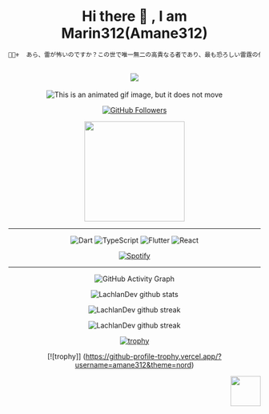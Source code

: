 <div align="center">


# Hi there 👋 , I am Marin312(Amane312)

```javascript
💞👠⚜️  あら、雷が怖いのですか？この世で唯一無二の高貴なる者であり、最も恐ろしい雷霆の化身が、あなたのそばにいるというのに。 💞👠⚜️ 
```

<h2 align = "center"> <img src= "https://count.getloli.com/get/@:Amane312?theme=gelbooru-h"> </h2>

<img src="./photos/wedding-day-wedding.gif" alt="This is an animated gif image, but it does not move"/>

[![GitHub Followers](https://img.shields.io/github/followers/amane312?label=follower%20github&style=flat-square)](https://github.com/amane312)

<img align='center' src="https://profile-counter.glitch.me/amane312/count.svg" width="200">


-------------------


![Dart](https://img.shields.io/badge/Dart-00b4ab.svg?style=for-the-badge&logo=dart&logoColor=white) 
![TypeScript](https://img.shields.io/badge/TypeScript-blue.svg?style=for-the-badge&logo=typescript&logoColor=white) 
![Flutter](https://img.shields.io/badge/Flutter-0175c2.svg?style=for-the-badge&logo=flutter)
![React](https://img.shields.io/badge/React-00d8ff.svg?style=for-the-badge&logo=react&logoColor=white)





[![Spotify](https://now-playing-ten-rho.vercel.app/api/spotify-playing)](https://open.spotify.com/user/hv8of99fkkufnr5m5xxdrpto6)

-------------------

![GitHub Activity Graph](https://activity-graph.herokuapp.com/graph?username=amane312&bg_color=dracula&color=b346c4&line=b346c4&point=ffffff&area=true&hide_border=true)  </p>

![LachlanDev github stats](https://github-readme-stats.vercel.app/api?username=amane312&show_icons=true&theme=radical&count_private=true&include_all_commits=true)

![LachlanDev github streak](https://github-readme-streak-stats.herokuapp.com/?user=amane312&theme=radical&include_all_commits=true&count_private=true)

![LachlanDev github streak](https://github-readme-stats.vercel.app/api/top-langs/?username=amane312&layout=compact&theme=radical&bg_color=0d1117)


[![trophy](https://github-profile-trophy.vercel.app/?username=amane312&theme=radical&margin-w=2&margin-h=2&column=4)](https://github.com/ryo-ma/github-profile-trophy)

[![trophy]] (https://github-profile-trophy.vercel.app/?username=amane312&theme=nord)

<img src="https://view.moezx.cc/images/2021/02/25/7217294a8cb992d37eceeb8f5a01d100.gif" height="60" align="right"/>

<div>
